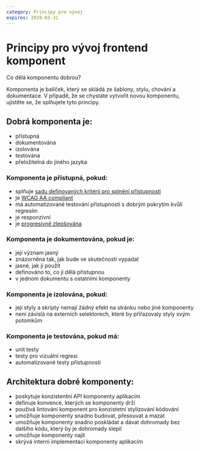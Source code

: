 ```yaml
---
category: Principy pro vývoj
expires: 2019-03-31
---
```


# Principy pro vývoj frontend komponent

Co dělá komponentu dobrou?

Komponenta je balíček, který se skládá ze šablony, stylu, chování a dokumentace. V případě, že se chystáte vytvořit novou komponentu, ujistěte se, že splňujete tyto principy.

## Dobrá komponenta je:

* přístupná
* dokumentována
* izolována
* testována
* přeložitelná do jiného jazyka

### Komponenta je přístupná, pokud:

* splňuje [sadu definovaných kritérií pro splnění přístupnosti](accessibility_acceptance_criteria.md)
* je [WCAG AA compliant](https://www.w3.org/WAI/WCAG20/quickref/)
* má automatizované testování přístupnosti s dobrým pokrytím kvůli regresím
* je responzivní
* je [progresivně zlepšována](https://en.wikipedia.org/wiki/Progressive_enhancement)

### Komponenta je dokumentována, pokud je:

* její význam jasný
* znázorněna tak, jak bude ve skutečnosti vypadat
* jasné, jak ji použít
* definováno to, co ji dělá přístupnou
* v jednom dokumentu s ostatními komponenty

### Komponenta je izolována, pokud:

* její styly a skripty nemají žádný efekt na stránku nebo jiné komponenty
* není závislá na externích selektorech, které by přiřazovaly styly svým potomkům

### Komponenta je testována, pokud má:

* unit testy
* testy pro vizuální regresi
* automatizované testy přístupnosti

## Architektura dobré komponenty:

* poskytuje konzistentní API komponenty aplikacím
* definuje konvence, kterých se komponenty drží
* používá lintování komponent pro konzistetní stylizování kódování
* umožňuje komponenty snadno budovat, přesouvat a mazat
* umožňuje komponenty snadno poskládat a dávat dohromady bez dalšího kódu, který by je dohromady slepil
* umožňuje komponenty najít
* skrývá interní implementaci komponenty aplikacím